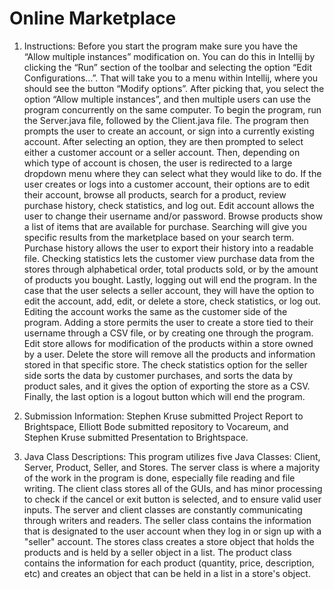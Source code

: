 # Online Marketplace

1. Instructions: Before you start the program make sure you have the “Allow multiple instances” modification on. You can do this in Intellij by clicking the “Run” section of the toolbar and selecting the option “Edit Configurations…”. That will take you to a menu within Intellij, where you should see the button “Modify options”. After picking that, you select the option “Allow multiple instances”, and then multiple users can use the program concurrently on the same computer. To begin the program, run the Server.java file, followed by the Client.java file. The program then prompts the user to create an account, or sign into a currently existing account. After selecting an option, they are then prompted to select either a customer account or a seller account. Then, depending on which type of account is chosen, the user is redirected to a large dropdown menu where they can select what they would like to do. If the user creates or logs into a customer account, their options are to edit their account, browse all products, search for a product, review purchase history, check statistics, and log out. Edit account allows the user to change their username and/or password. Browse products show a list of items that are available for purchase. Searching will give you specific results from the marketplace based on your search term. Purchase history allows the user to export their history into a readable file. Checking statistics lets the customer view purchase data from the stores through alphabetical order, total products sold, or by the amount of products you bought. Lastly, logging out will end the program. In the case that the user selects a seller account, they will have the option to edit the account, add, edit, or delete a store, check statistics, or log out. Editing the account works the same as the customer side of the program. Adding a store permits the user to create a store tied to their username through a CSV file, or by creating one through the program. Edit store allows for modification of the products within a store owned by a user. Delete the store will remove all the products and information stored in that specific store. The check statistics option for the seller side sorts the data by customer purchases, and sorts the data by product sales, and it gives the option of exporting the store as a CSV. Finally, the last option is a logout button which will end the program.   

2. Submission Information: Stephen Kruse submitted Project Report to Brightspace, Elliott Bode submitted repository to Vocareum, and Stephen Kruse submitted Presentation to Brightspace.

3. Java Class Descriptions: This program utilizes five Java Classes: Client, Server, Product, Seller, and Stores. The server class is where a majority of the work in the program is done, especially file reading and file writing. The client class stores all of the GUIs, and has minor processing to check if the cancel or exit button is selected, and to ensure valid user inputs. The server and client classes are constantly communicating through writers and readers. The seller class contains the information that is designated to the user account when they log in or sign up with a "seller" account. The stores class creates a store object that holds the products and is held by a seller object in a list. The product class contains the information for each product (quantity, price, description, etc) and creates an object that can be held in a list in a store's object.

